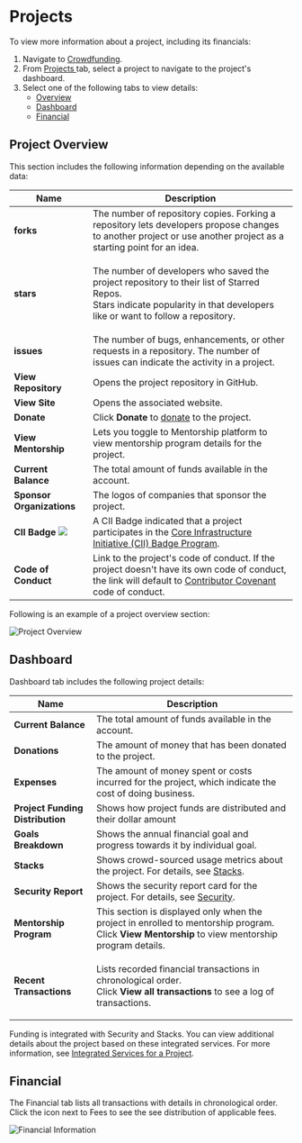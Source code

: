 # Projects

To view more information about a project, including its financials:

1. Navigate to [Crowdfunding](https://crowdfunding.lfx.linuxfoundation.org).
2. From [Projects ](./#Dashboard-ProjectsandMentorships)tab, select a project to navigate to the project's dashboard.
3. Select one of the following tabs to view details:
   * [Overview](projects.md#ProjectsandMentorships-Overview)
   * [Dashboard](projects.md#dashboard)
   * [Financial](projects.md#ProjectsandMentorships-Financial)

## Project Overview <a href="#projectsandmentorships-overview" id="projectsandmentorships-overview"></a>

This section includes the following information depending on the available data:

| Name                                                                                   | Description                                                                                                                                                                                                                    |
| -------------------------------------------------------------------------------------- | ------------------------------------------------------------------------------------------------------------------------------------------------------------------------------------------------------------------------------ |
| **forks**                                                                              | The number of repository copies. Forking a repository lets developers propose changes to another project or use another project as a starting point for an idea.                                                               |
| **stars**                                                                              | <p>The number of developers who saved the project repository to their list of Starred Repos.<br>Stars indicate popularity in that developers like or want to follow a repository.</p>                                          |
| **issues**                                                                             | The number of bugs, enhancements, or other requests in a repository. The number of issues can indicate the activity in a project.                                                                                              |
| **View Repository**                                                                    | Opens the project repository in GitHub.                                                                                                                                                                                        |
| **View Site**                                                                          | Opens the associated website.                                                                                                                                                                                                  |
| **Donate**                                                                             | Click **Donate** to [donate](../donate-sponsor/) to the project.                                                                                                                                                               |
| **View Mentorship**                                                                    | Lets you toggle to Mentorship platform to view mentorship program details for the project.                                                                                                                                     |
| **Current Balance**                                                                    | The total amount of funds available in the account.                                                                                                                                                                            |
| **Sponsor Organizations**                                                              | The logos of companies that sponsor the project.                                                                                                                                                                               |
| **CII Badge** ![](<../../.gitbook/assets/7418513 (1) (2) (2) (2) (2) (1) (1) (1).png>) | A CII Badge indicated that a project participates in the [Core Infrastructure Initiative (CII) Badge Program](https://www.coreinfrastructure.org/programs/badge-program/).                                                     |
| **Code of Conduct**                                                                    | Link to the project's code of conduct. If the project doesn't have its own code of conduct, the link will default to [Contributor Covenant](https://www.contributor-covenant.org/version/1/4/code-of-conduct) code of conduct. |

Following is an example of a project overview section:

![Project Overview](<../../.gitbook/assets/project overview (1).png>)

## Dashboard

Dashboard tab includes the following project details:

| Name                             | Description                                                                                                                                                             |
| -------------------------------- | ----------------------------------------------------------------------------------------------------------------------------------------------------------------------- |
| **Current Balance**              | The total amount of funds available in the account.                                                                                                                     |
| **Donations**                    | The amount of money that has been donated to the project.                                                                                                               |
| **Expenses**                     | The amount of money spent or costs incurred for the project, which indicate the cost of doing business.                                                                 |
| **Project Funding Distribution** | Shows how project funds are distributed and their dollar amount                                                                                                         |
| **Goals Breakdown**              | Shows the annual financial goal and progress towards it by individual goal.                                                                                             |
| **Stacks**                       | Shows crowd-sourced usage metrics about the project. For details, see [Stacks](integrated-services-for-a-project.md#IntegratedServicesforaProject-Stacks).              |
| **Security Report**              | Shows the security report card for the project. For details, see [Security](integrated-services-for-a-project.md#IntegratedServicesforaProject-VulnerabilityDetection). |
| **Mentorship Program**           | This section is displayed only when the project in enrolled to mentorship program. Click **View Mentorship** to view mentorship program details.                        |
| **Recent Transactions**          | <p>Lists recorded financial transactions in chronological order.<br>Click <strong>View all transactions</strong> to see a log of transactions.</p>                      |

Funding is integrated with Security and Stacks. You can view additional details about the project based on these integrated services. For more information, see [Integrated Services for a Project](integrated-services-for-a-project.md).

## Financial <a href="#projectsandmentorships-financial" id="projectsandmentorships-financial"></a>

The Financial tab lists all transactions with details in chronological order. Click the icon next to Fees to see the see distribution of applicable fees.

![Financial Information](<../../.gitbook/assets/financial information.png>)

